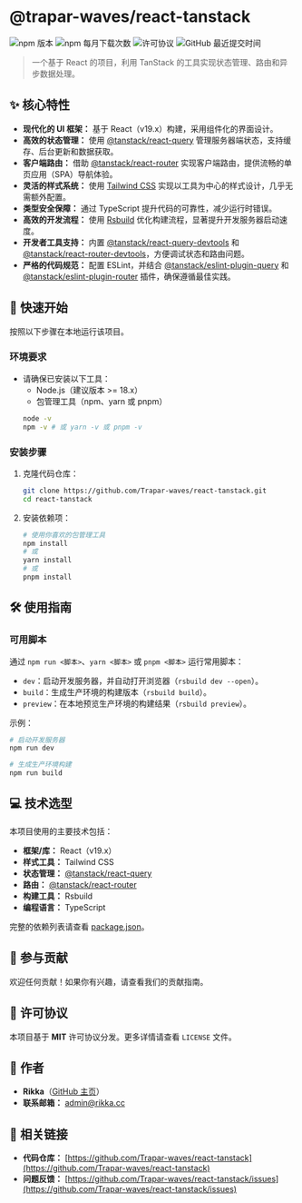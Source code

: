 # @trapar-waves/react-tanstack

![npm 版本](https://img.shields.io/npm/v/@trapar-waves/react-tanstack)
![npm 每月下载次数](https://img.shields.io/npm/dm/@trapar-waves/react-tanstack)
![许可协议](https://img.shields.io/badge/license-MIT-green)
![GitHub 最近提交时间](https://img.shields.io/github/last-commit/Trapar-waves/react-tanstack)

> 一个基于 React 的项目，利用 TanStack 的工具实现状态管理、路由和异步数据处理。

## ✨ 核心特性

* **现代化的 UI 框架：** 基于 React（v19.x）构建，采用组件化的界面设计。
* **高效的状态管理：** 使用 [@tanstack/react-query](https://tanstack.com/query) 管理服务器端状态，支持缓存、后台更新和数据获取。
* **客户端路由：** 借助 [@tanstack/react-router](https://tanstack.com/router) 实现客户端路由，提供流畅的单页应用（SPA）导航体验。
* **灵活的样式系统：** 使用 [Tailwind CSS](https://tailwindcss.com/) 实现以工具为中心的样式设计，几乎无需额外配置。
* **类型安全保障：** 通过 TypeScript 提升代码的可靠性，减少运行时错误。
* **高效的开发流程：** 使用 [Rsbuild](https://rsbuild.dev/) 优化构建流程，显著提升开发服务器启动速度。
* **开发者工具支持：** 内置 [@tanstack/react-query-devtools](https://tanstack.com/query/devtools) 和 [@tanstack/react-router-devtools](https://tanstack.com/router/devtools)，方便调试状态和路由问题。
* **严格的代码规范：** 配置 ESLint，并结合 [@tanstack/eslint-plugin-query](https://tanstack.com/query/eslint) 和 [@tanstack/eslint-plugin-router](https://tanstack.com/router/eslint) 插件，确保遵循最佳实践。

## 🚀 快速开始

按照以下步骤在本地运行该项目。

### 环境要求

* 请确保已安装以下工具：
    * Node.js（建议版本 >= 18.x）
    * 包管理工具（npm、yarn 或 pnpm）
    ```bash
    node -v
    npm -v # 或 yarn -v 或 pnpm -v
    ```

### 安装步骤

1. 克隆代码仓库：
    ```bash
    git clone https://github.com/Trapar-waves/react-tanstack.git
    cd react-tanstack
    ```
2. 安装依赖项：
    ```bash
    # 使用你喜欢的包管理工具
    npm install
    # 或
    yarn install
    # 或
    pnpm install
    ```

## 🛠️ 使用指南

### 可用脚本

通过 `npm run <脚本>`、`yarn <脚本>` 或 `pnpm <脚本>` 运行常用脚本：

* `dev`：启动开发服务器，并自动打开浏览器（`rsbuild dev --open`）。
* `build`：生成生产环境的构建版本（`rsbuild build`）。
* `preview`：在本地预览生产环境的构建结果（`rsbuild preview`）。

示例：
```bash
# 启动开发服务器
npm run dev 

# 生成生产环境构建
npm run build 
```

## 💻 技术选型

本项目使用的主要技术包括：

* **框架/库：** React（v19.x）
* **样式工具：** Tailwind CSS
* **状态管理：** [@tanstack/react-query](https://tanstack.com/query)
* **路由：** [@tanstack/react-router](https://tanstack.com/router)
* **构建工具：** Rsbuild
* **编程语言：** TypeScript

完整的依赖列表请查看 [package.json](package.json)。

## 🤝 参与贡献

欢迎任何贡献！如果你有兴趣，请查看我们的贡献指南。

## 📄 许可协议

本项目基于 **MIT** 许可协议分发。更多详情请查看 `LICENSE` 文件。

## 👤 作者

* **Rikka**（[GitHub 主页](https://github.com/Muromi-Rikka)）
* **联系邮箱：** admin@rikka.cc

## 🔗 相关链接

* **代码仓库：** [https://github.com/Trapar-waves/react-tanstack](https://github.com/Trapar-waves/react-tanstack)
* **问题反馈：** [https://github.com/Trapar-waves/react-tanstack/issues](https://github.com/Trapar-waves/react-tanstack/issues)
